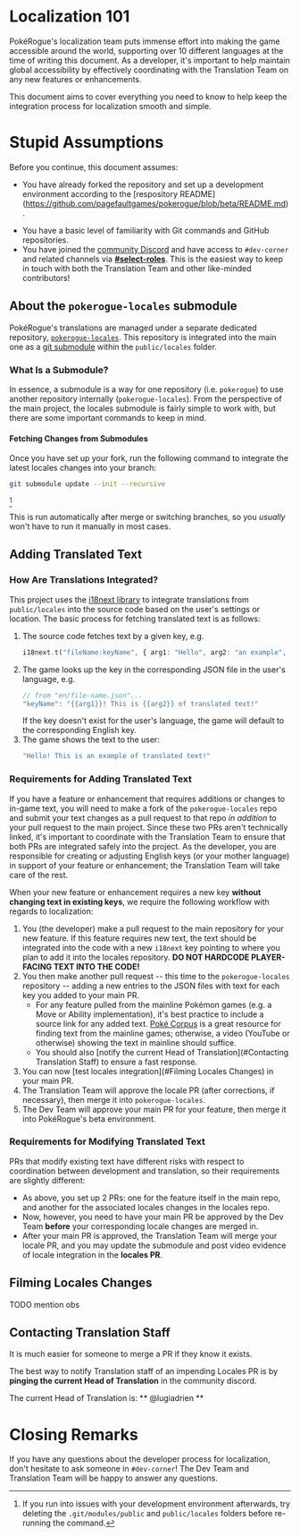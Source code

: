# Localization 101

PokéRogue's localization team puts immense effort into making the game accessible around the world, supporting over 10 different languages at the time of writing this document.
As a developer, it's important to help maintain global accessibility by effectively coordinating with the Translation Team on any new features or enhancements.

This document aims to cover everything you need to know to help keep the integration process for localization smooth and simple.

# Stupid Assumptions
Before you continue, this document assumes:
<!-- TODO: Change to mention contributing.md once that released -->
- You have already forked the repository and set up a  development environment according to the [respository README] (https://github.com/pagefaultgames/pokerogue/blob/beta/README.md).
<!-- TODO: Get @SirsBenjie to add a good Git/GH tutorial for noobs --> 
- You have a basic level of familiarity with Git commands and GitHub repositories.
- You have joined the [community Discord](https://discord.gg/pokerogue) and have access to `#dev-corner` and related channels via **[#select-roles](https://discord.com/channels/1125469663833370665/1194825607738052621)**. This is the easiest way to keep in touch with both the Translation Team and other like-minded contributors!

## About the `pokerogue-locales` submodule

PokéRogue's translations are managed under a separate dedicated repository, [`pokerogue-locales`](https://github.com/pagefaultgames/pokerogue-locales/). 
This repository is integrated into the main one as a [git submodule](https://git-scm.com/book/en/v2/Git-Tools-Submodules) within the `public/locales` folder.

### What Is a Submodule?

In essence, a submodule is a way for one repository (i.e. `pokerogue`) to use another repository internally (`pokerogue-locales`).
From the perspective of the main project, the locales submodule is fairly simple to work with, but there are some important commands to keep in mind.

#### Fetching Changes from Submodules

Once you have set up your fork, run the following command to integrate the latest locales changes into your branch:
```bash
git submodule update --init --recursive
```
[^1]

This is run automatically after merge or switching branches, so you _usually_ won't have to run it manually in most cases.

[^1]: If you run into issues with your development environment afterwards, try deleting the `.git/modules/public` and `public/locales` folders before re-running the command.

## Adding Translated Text

### How Are Translations Integrated?

This project uses the [i18next library](https://www.i18next.com/) to integrate translations from `public/locales` into the source code based on the user's settings or location. The basic process for fetching translated text is as follows:
1. The source code fetches text by a given key, e.g.
    ```ts
    i18next.t("fileName:keyName", { arg1: "Hello", arg2: "an example", ... })
    ```
2. The game looks up the key in the corresponding JSON file in the user's language, e.g.
    ```ts
    // from "en/file-name.json"...
    "keyName": "{{arg1}}! This is {{arg2}} of translated text!"
    ```
    If the key doesn't exist for the user's language, the game will default to the corresponding English key.
3. The game shows the text to the user:
    ```ts
    "Hello! This is an example of translated text!"
    ```

### Requirements for Adding Translated Text

If you have a feature or enhancement that requires additions or changes to in-game text, you will need to make a fork of the `pokerogue-locales` repo and submit your text changes as a pull request to that repo _in addition_ to your pull request to the main project. 
Since these two PRs aren't technically linked, it's important to coordinate with the Translation Team to ensure that both PRs are integrated safely into the project. 
As the developer, you are responsible for creating or adjusting English keys (or your mother language) in support of your feature or enhancement; the Translation Team will take care of the rest.

When your new feature or enhancement requires a new key **without changing text in existing keys**, we require the following workflow with regards to localization:
1. You (the developer) make a pull request to the main repository for your new feature. If this feature requires new text, the text should be integrated into the code with a new `i18next` key pointing to where you plan to add it into the locales repository. **DO NOT HARDCODE PLAYER-FACING TEXT INTO THE CODE!**
2. You then make another pull request -- this time to the `pokerogue-locales` repository -- adding a new entries to the JSON files with text for each key you added to your main PR.
   - For any feature pulled from the mainline Pokémon games (e.g. a Move or Ability implementation), it's best practice to include a source link for any added text.
     [Poké Corpus](https://abcboy101.github.io/poke-corpus/) is a great resource for finding text from the mainline games; otherwise, a video (YouTube or otherwise) showing the text in mainline should suffice.
   - You should also [notify the current Head of Translation](#Contacting Translation Staff) to ensure a fast response.
3. You can now [test locales integration](#Filming Locales Changes) in your main PR.
4. The Translation Team will approve the locale PR (after corrections, if necessary), then merge it into `pokerogue-locales`.
5. The Dev Team will approve your main PR for your feature, then merge it into PokéRogue's beta environment.

### Requirements for Modifying Translated Text

PRs that modify existing text have different risks with respect to coordination between development and translation, so their requirements are slightly different:
- As above, you set up 2 PRs: one for the feature itself in the main repo, and another for the associated locales changes in the locales repo.
- Now, however, you need to have your main PR be approved by the Dev Team **before** your corresponding locale changes are merged in.
- After your main PR is approved, the Translation Team will merge your locale PR, and you may update the submodule and post video evidence of locale integration in the **locales PR**.
<!-- - A Lead or Senior Translator from the Translation Team will then approve your main PR (if all is well), clearing your feature for merging into beta. -->

## Filming Locales Changes
TODO mention obs

## Contacting Translation Staff
It is much easier for someone to merge a PR if they know it exists. 

The best way to notify Translation staff of an impending Locales PR is by **pinging the current Head of Translation** in the community discord.

The current Head of Translation is:
** @lugiadrien **

# Closing Remarks
If you have any questions about the developer process for localization, don't hesitate to ask someone in `#dev-corner`!
The Dev Team and Translation Team will be happy to answer any questions.
